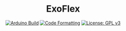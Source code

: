 <div id="ExoFlex" align="center">
   <h1>ExoFlex</h1>
    
 [![Arduino Build](https://github.com/EDP325/ExoFlex/actions/workflows/Arduino_test.yml/badge.svg)](https://github.com/EDP325/ExoFlex/actions/workflows/Arduino_test.yml)
 [![Code Formatting](https://github.com/BigJack325/ExoFlex/actions/workflows/code_formatting.yml/badge.svg)](https://github.com/BigJack325/ExoFlex/actions/workflows/code_formatting.yml)
 [![License: GPL v3](https://img.shields.io/badge/License-GPLv3-blue.svg?style=flat-square)](https://github.com/EDP325/ExoFlex/blob/main/LICENSE.md) 

</div>

